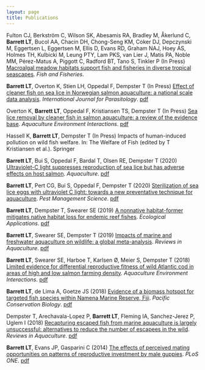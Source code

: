 ```yaml
---
layout: page
title: Publications
---
```


Fulton CJ, Berkström C, Wilson SK, Abesamis RA, Bradley M, Åkerlund C, **Barrett LT**, Bucol AA, Chacin DH, Chong-Seng KM, Coker DJ, Depczynski M, Eggertsen L, Eggertsen M, Ellis D, Evans RD, Graham NAJ, Hoey AS, Holmes TH, Kulbicki M, Leung PTY, Lam PKS, van Lier J, Matis PA, Noble MM, Pérez-Matus A, Piggott C, Radford BT, Tano S, Tinkler P (In Press) [Macroalgal meadow habitats support fish and fisheries in diverse tropical seascapes](https://dx.doi.org/10.1111/faf.12455). *Fish and Fisheries*.

**Barrett LT**, Overton K, Stien LH, Oppedal F, Dempster T (In Press) [Effect of cleaner fish on sea lice in Norwegian salmon aquaculture: a national scale data analysis](https://doi.org/10.1016/j.ijpara.2019.12.005). *International Journal for Parasitology*. [pdf](https://github.com/neoodax/research/blob/master/Barrett-et-al-2020-IJPara-cleaner-fish.pdf)

Overton K, **Barrett LT**, Oppedal F, Kristiansen TS, Dempster T (In Press) [Sea lice removal by cleaner fish in salmon aquaculture: a review of the evidence base](https://doi.org/10.3354/aei00345). *Aquaculture Environment Interactions*. [pdf](https://github.com/neoodax/research/blob/master/Overton%20et%20al%202020%20AEI%20cleaner%20fish.pdf)

Hassell K, **Barrett LT**, Dempster T (In Press) Impacts of human-induced pollution on wild fish welfare. In: The Welfare of Fish (edited by T Kristiansen et al.). Springer

**Barrett LT**, Bui S, Oppedal F, Bardal T, Olsen RE, Dempster T (2020) [Ultraviolet-C light suppresses reproduction of sea lice but has adverse effects on host salmon](https://doi.org/10.1016/j.aquaculture.2020.734954). *Aquaculture*. [pdf](https://github.com/neoodax/research/blob/master/Barrett%20et%20al%202020%20Aquaculture%20-%20UVC.pdf)

**Barrett LT**, Pert CG, Bui S, Oppedal F, Dempster T (2020) [Sterilization of sea lice eggs with ultraviolet C light: towards a new preventative technique for aquaculture](https://doi.org/10.1002/ps.5595). *Pest Management Science*. [pdf](https://github.com/neoodax/research/blob/master/Barrett%20et%20al%202018%20AEI%20cod.pdf)

**Barrett LT**, Dempster T, Swearer SE (2019) [A nonnative habitat-former mitigates native habitat loss for endemic reef fishes](https://doi.org/10.1002/eap.1956). *Ecological Applications*. [pdf](https://github.com/neoodax/research/blob/master/Barrett%20et%20al%202019%20Ecol%20Apps%20wakame.pdf)

**Barrett LT**, Swearer SE, Dempster T (2019) [Impacts of marine and freshwater aquaculture on wildlife: a global meta-analysis](https://doi.org/10.1111/RAQ.12277). *Reviews in Aquaculture*. [pdf](https://github.com/neoodax/research/blob/master/Barrett%20et%20al%202018%20RAQ%20wildlife.pdf)

**Barrett LT**, Swearer SE, Harboe T, Karlsen Ø, Meier S, Dempster T (2018) [Limited evidence for differential reproductive fitness of wild Atlantic cod in areas of high and low salmon farming density](https://doi.org/10.3354/aei00275). *Aquaculture Environment Interactions*. [pdf](https://github.com/neoodax/research/blob/master/Barrett%20et%20al%202018%20AEI%20cod.pdf)

**Barrett LT**, de Lima A, Goetze JS (2018) [Evidence of a biomass hotspot for targeted fish species within Namena Marine Reserve, Fiji](https://doi.org/10.1071/PC18034). *Pacific Conservation Biology*. [pdf](https://github.com/neoodax/research/blob/master/Barrett%20et%20al%202018%20PCB%20Fiji.pdf)

Dempster T, Arechavala-Lopez P, **Barrett LT**, Fleming IA, Sanchez-Jerez P, Uglem I (2018) [Recapturing escaped fish from marine aquaculture is largely unsuccessful: alternatives to reduce the number of escapees in the wild](https://doi.org/10.1111/raq.12153). *Reviews in Aquaculture*. [pdf](https://github.com/neoodax/research/blob/master/Dempster%20et%20al%202016%20RAQ%20escapes.pdf)

**Barrett LT**, Evans JP, Gasparini C (2014) [The effects of perceived mating opportunities on patterns of reproductive investment by male guppies](https://doi.org/10.1371/journal.pone.0093780). *PLoS ONE*. [pdf](https://github.com/neoodax/research/blob/master/Barrett%20et%20al%202014%20PLOS%20ONE%20guppies.pdf)
